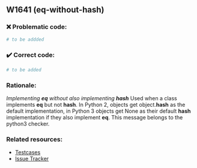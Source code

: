 ## W1641 (eq-without-hash)

### :x: Problematic code:

```python
# to be addded
```

### :heavy_check_mark: Correct code:

```python
# to be added
```

### Rationale:

 *Implementing __eq__ without also implementing __hash__*
  Used when a class implements __eq__ but not __hash__. In Python 2, objects
  get object.__hash__ as the default implementation, in Python 3 objects get
  None as their default __hash__ implementation if they also implement __eq__.
  This message belongs to the python3 checker.



### Related resources:

- [Testcases](#)
- [Issue Tracker](https://github.com/PyCQA/pylint/issues?q=is%3Aissue+%22eq-without-hash%22+OR+%22W1641%22)
